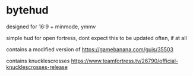 # bytehud

designed for 16:9 + minmode, ymmv

simple hud for open fortress, dont expect this to be updated often, if at all

contains a modified version of https://gamebanana.com/guis/35503

contains knucklescrosses https://www.teamfortress.tv/26790/official-knucklescrosses-release
